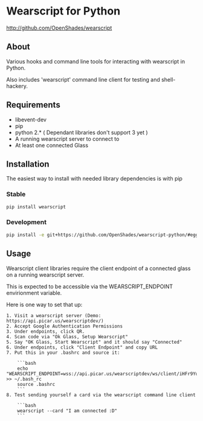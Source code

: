 # Wearscript for Python #
<http://github.com/OpenShades/wearscript>

## About ##

Various hooks and command line tools for interacting with wearscript in Python.

Also includes 'wearscript' command line client for testing and shell-hackery.

## Requirements ##

  * libevent-dev 
  * pip
  * python 2.* ( Dependant libraries don't support 3 yet )
  * A running wearscript server to connect to
  * At least one connected Glass

## Installation ##

The easiest way to install with needed library dependencies is with pip

### Stable ###

```bash
pip install wearscript
```

### Development ###

```bash
pip install -e git+https://github.com/OpenShades/wearscript-python/#egg=wearscript
```

## Usage ##

Wearscript client libraries require the client endpoint of a connected glass
on a running wearscript server.

This is expected to be accessible via the WEARSCRIPT_ENDPOINT envirionment
variable.

Here is one way to set that up:

    1. Visit a wearscript server (Demo: https://api.picar.us/wearscriptdev/)
    2. Accept Google Authentication Permissions
    3. Under endpoints, click QR.
    4. Scan code via "Ok Glass, Setup Wearscript"
    5. Say "OK Glass, Start Wearscript" and it should say "Connected"
    6. Under endpoints, click "Client Endpoint" and copy URL
    7. Put this in your .bashrc and source it:

        ```bash
        echo "WEARSCRIPT_ENDPOINT=wss://api.picar.us/wearscriptdev/ws/client/iHFr9Yuy9Rl9hnsr" >> ~/.bash_rc
        source .bashrc
        ```
    8. Test sending yourself a card via the wearscript command line client

        ```bash
        wearscript --card "I am connected :D"
        ```
